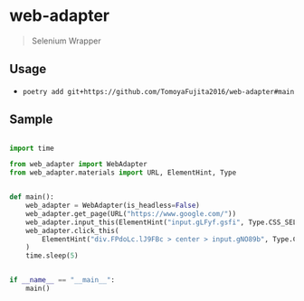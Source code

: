 # web-adapter
> Selenium Wrapper

## Usage
- `poetry add git+https://github.com/TomoyaFujita2016/web-adapter#main`


## Sample

```python

import time

from web_adapter import WebAdapter
from web_adapter.materials import URL, ElementHint, Type


def main():
    web_adapter = WebAdapter(is_headless=False)
    web_adapter.get_page(URL("https://www.google.com/"))
    web_adapter.input_this(ElementHint("input.gLFyf.gsfi", Type.CSS_SELECTOR), "poop")
    web_adapter.click_this(
        ElementHint("div.FPdoLc.lJ9FBc > center > input.gNO89b", Type.CSS_SELECTOR)
    )
    time.sleep(5)


if __name__ == "__main__":
    main() 
```
